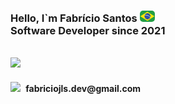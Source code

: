 <h3 >Hello, I`m Fabrício Santos <img src="br.png" width="24px" style="border-radius: 5px"> <br> Software Developer since 2021</h3>
<br>
<a href="https://www.linkedin.com/in/fabriciojlsantos" target="_blank" style="text-decoration:none"><img src="https://content.linkedin.com/content/dam/me/business/en-us/amp/brand-site/v2/bg/LI-Logo.svg.original.svg" width="100px"/></a>
<h4><img src="https://upload.wikimedia.org/wikipedia/commons/thumb/7/7e/Gmail_icon_%282020%29.svg/2560px-Gmail_icon_%282020%29.svg.png" width="22px" style="margin-right: 5px"/> fabriciojls.dev@gmail.com</h4>

